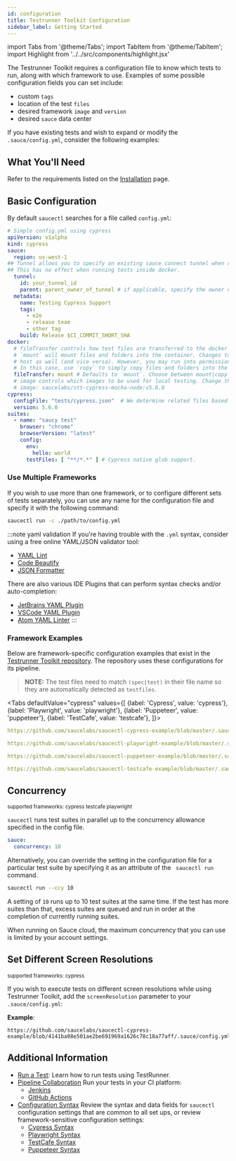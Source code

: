 ```yaml
---
id: configuration
title: Testrunner Toolkit Configuration
sidebar_label: Getting Started
---
```


import Tabs from '@theme/Tabs';
import TabItem from '@theme/TabItem';
import Highlight from '../../src/components/highlight.jsx'

The Testrunner Toolkit requires a configuration file to know which tests to run, along with which framework to use. Examples of some possible configuration fields you can set include:

* custom `tags`
* location of the test `files`
* desired framework `image` and `version`
* desired `sauce` data center

If you have existing tests and wish to expand or modify the `.sauce/config.yml`, consider the following examples:

## What You'll Need

Refer to the requirements listed on the [Installation](/testrunner-toolkit/installation) page.

## Basic Configuration

By default `saucectl` searches for a file called `config.yml`:

```yaml
# Simple config.yml using cypress
apiVersion: v1alpha
kind: cypress
sauce:
  region: us-west-1
## Tunnel allows you to specify an existing sauce connect tunnel when running cypress inside the Sauce cloud.
## This has no effect when running tests inside docker.
  tunnel:
    id: your_tunnel_id
    parent: parent_owner_of_tunnel # if applicable, specify the owner of the tunnel
  metadata:
    name: Testing Cypress Support
    tags:
      - e2e
      - release team
      - other tag
    build: Release $CI_COMMIT_SHORT_SHA
docker:
  # fileTransfer controls how test files are transferred to the docker container before tests are run (choice: mount|copy).
  # `mount` will mount files and folders into the container. Changes to these files and folders will be reflected on the
  # host as well (and vice versa). However, you may run into permission issues depending on your docker or host settings.
  # In this case, use `copy` to simply copy files and folders into the container without altering the originals.
  fileTransfer: mount # Defaults to `mount`. Choose between mount|copy.
  # image controls which images to be used for local testing. Change this value is you want to use a custom image.
  # image: saucelabs/stt-cypress-mocha-node:v5.6.0
cypress:
  configFile: "tests/cypress.json"  # We determine related files based on the location of the config file.
  version: 5.6.0
suites:
  - name: "saucy test"
    browser: "chrome"
    browserVersion: "latest"
    config:
      env:
        hello: world
      testFiles: [ "**/*.*" ] # Cypress native glob support.
```

### Use Multiple Frameworks

If you wish to use more than one framework, or to configure different sets of tests separately, you can use any name for the configuration file and specify it with the following command:

```bash
saucectl run -c ./path/to/config.yml
```

:::note yaml validation
If you're having trouble with the `.yml` syntax, consider using a free online YAML/JSON validator tool:
* [YAML Lint](http://www.yamllint.com/)
* [Code Beautify](https://codebeautify.org/yaml-validator)
* [JSON Formatter](https://jsonformatter.org/yaml-validator)

There are also various IDE Plugins that can perform syntax checks and/or auto-completion:

* [JetBrains YAML Plugin](https://plugins.jetbrains.com/plugin/13126-yaml)
* [VSCode YAML Plugin](https://marketplace.visualstudio.com/items?itemName=redhat.vscode-yaml)
* [Atom YAML Linter](https://atom.io/packages/linter-js-yaml)
:::

### Framework Examples

Below are framework-specific configuration examples that exist in the [Testrunner Toolkit repository](https://github.com/saucelabs/testrunner-toolkit/tree/master/.sauce). The repository uses these configurations for its pipeline.

>
> **NOTE:** The test files need to match `(spec|test)` in their file name so they are automatically detected as `testfiles`.
>

<Tabs
  defaultValue="cypress"
  values={[
    {label: 'Cypress', value: 'cypress'},
    {label: 'Playwright', value: 'playwright'},
    {label: 'Puppeteer', value: 'puppeteer'},
    {label: 'TestCafe', value: 'testcafe'},
  ]}>

<TabItem value="cypress">

```yaml reference
https://github.com/saucelabs/saucectl-cypress-example/blob/master/.sauce/config.yml
```

</TabItem>
<TabItem value="playwright">

```yaml reference
https://github.com/saucelabs/saucectl-playwright-example/blob/master/.sauce/config.yml
```

</TabItem>
<TabItem value="puppeteer">

```yaml reference
https://github.com/saucelabs/saucectl-puppeteer-example/blob/master/.sauce/config.yml
```

</TabItem>
<TabItem value="testcafe">

```yaml reference
https://github.com/saucelabs/saucectl-testcafe-example/blob/master/.sauce/config.yml
```

</TabItem>
</Tabs>

## Concurrency
<p><small>supported frameworks: <Highlight color="#25c2a0">cypress</Highlight> <Highlight color="#25c2a0">testcafe</Highlight> <Highlight color="#25c2a0">playwright</Highlight></small></p>

`saucectl` runs test suites in parallel up to the concurrency allowance specified in the config file.

```yaml
sauce:
  concurrency: 10
```

Alternatively, you can override the setting in the configuration file for a particular test suite by specifying it as an attribute of the ` saucectl run` command.

```bash
saucectl run --ccy 10
```

A setting of `10` runs up to 10 test suites at the same time. If the test has more suites than that, excess suites are queued and run in order at the completion of currently running suites.

When running on Sauce cloud, the maximum concurrency that you can use is limited by your account settings.

## Set Different Screen Resolutions

<p><small>supported frameworks: <Highlight color="#25c2a0">cypress</Highlight></small></p>

If you wish to execute tests on different screen resolutions while using Testrunner Toolkit, add the `screenResolution` parameter to your `.sauce/config.yml`:

__Example__:

```reference
https://github.com/saucelabs/saucectl-cypress-example/blob/4141ba08e501ae2be691969a1626c78c18a77aff/.sauce/config.yml
```

## Additional Information

* [Run a Test](/testrunner-toolkit/running-tests): Learn how to run tests using TestRunner.
* [Pipeline Collaboration](/testrunner-toolkit/integrations) Run your tests in your CI platform:  
    * [Jenkins](/testrunner-toolkit/integrations/jenkins)
    * [GitHub Actions](/testrunner-toolkit/integrations/github-actions)
* [Configuration Syntax](/testrunner-toolkit/configuration/common-syntax) Review the syntax and data fields for `saucectl` configuration settings that are common to all set ups, or review framework-sensitive configuration settings:
    * [Cypress Syntax](/testrunner-toolkit/configuration/cypress)
    * [Playwright Syntax](/testrunner-toolkit/configuration/playwright)
    * [TestCafe Syntax](/testrunner-toolkit/configuration/testcafe)
    * [Puppeteer Syntax](/testrunner-toolkit/configuration/puppeteer)
